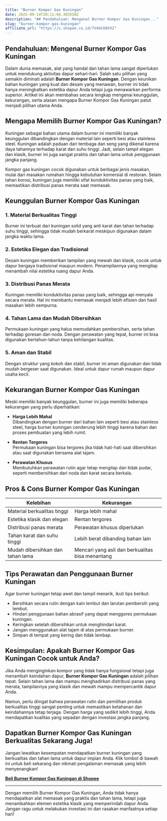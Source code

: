 ```yaml
---
title: "Burner Kompor Gas Kuningan"
date: 2025-09-14T20:11:04.303558Z
description: "## Pendahuluan: Mengenal Burner Kompor Gas Kuningan..."
slug: "burner-kompor-gas-kuningan"
affiliate_url: "https://s.shopee.co.id/7V44C68VX2"
---
```

## Pendahuluan: Mengenal Burner Kompor Gas Kuningan

Dalam dunia memasak, alat yang handal dan tahan lama sangat diperlukan untuk mendukung aktivitas dapur sehari-hari. Salah satu pilihan yang semakin diminati adalah **Burner Kompor Gas Kuningan**. Dengan keunikan bahan kuningan yang kuat dan desain yang menawan, burner ini tidak hanya meningkatkan estetika dapur Anda tetapi juga menawarkan performa superior. Artikel ini akan membahas secara lengkap mengenai keunggulan, kekurangan, serta alasan mengapa Burner Kompor Gas Kuningan patut menjadi pilihan utama Anda.

## Mengapa Memilih Burner Kompor Gas Kuningan?

Kuningan sebagai bahan utama dalam burner ini memiliki banyak keunggulan dibandingkan dengan material lain seperti besi atau stainless steel. Kuningan adalah paduan dari tembaga dan seng yang dikenal karena daya tahannya terhadap karat dan suhu tinggi. Jadi, selain tampil elegan dan klasik, burner ini juga sangat praktis dan tahan lama untuk penggunaan jangka panjang.

Kompor gas kuningan cocok digunakan untuk berbagai jenis masakan, mulai dari masakan rumahan hingga kebutuhan komersial di restoran. Selain tahan korosi, kuningan juga memiliki sifat konduktivitas panas yang baik, memastikan distribusi panas merata saat memasak.

## Keunggulan Burner Kompor Gas Kuningan

### 1. Material Berkualitas Tinggi
Burner ini terbuat dari kuningan solid yang anti karat dan tahan terhadap suhu tinggi, sehingga tidak mudah berkarat meskipun digunakan dalam jangka waktu lama.

### 2. Estetika Elegan dan Tradisional
Desain kuningan memberikan tampilan yang mewah dan klasik, cocok untuk dapur bergaya tradisional maupun modern. Penampilannya yang mengilap menambah nilai estetika ruang dapur Anda.

### 3. Distribusi Panas Merata
Kuningan memiliki konduktivitas panas yang baik, sehingga api menyala secara merata. Hal ini membantu memasak menjadi lebih efisien dan hasil masakan lebih sempurna.

### 4. Tahan Lama dan Mudah Dibersihkan
Permukaan kuningan yang halus memudahkan pembersihan, serta tahan terhadap goresan dan noda. Dengan perawatan yang tepat, burner ini bisa digunakan bertahun-tahun tanpa kehilangan kualitas.

### 5. Aman dan Stabil
Dengan struktur yang kokoh dan stabil, burner ini aman digunakan dan tidak mudah bergeser saat digunakan. Ideal untuk dapur rumah maupun dapur usaha kecil.

## Kekurangan Burner Kompor Gas Kuningan

Meski memiliki banyak keunggulan, burner ini juga memiliki beberapa kekurangan yang perlu diperhatikan:

- **Harga Lebih Mahal**  
  Dibandingkan dengan burner dari bahan lain seperti besi atau stainless steel, harga burner kuningan cenderung lebih tinggi karena bahan dan proses pembuatan yang lebih rumit.

- **Rentan Tergores**  
  Permukaan kuningan bisa tergores jika tidak hati-hati saat dibersihkan atau saat digunakan bersama alat tajam.

- **Perawatan Khusus**  
  Membutuhkan perawatan rutin agar tetap mengilap dan tidak pudar, seperti membersihkan dari noda dan karat secara berkala.

## Pros & Cons Burner Kompor Gas Kuningan

| **Kelebihan**                            | **Kekurangan**                        |
|------------------------------------------|-------------------------------------|
| Material berkualitas tinggi            | Harga lebih mahal                   |
| Estetika klasik dan elegan             | Rentan tergores                     |
| Distribusi panas merata                | Perawatan khusus diperlukan         |
| Tahan karat dan suhu tinggi            | Lebih berat dibanding bahan lain  |
| Mudah dibersihkan dan tahan lama      | Mencari yang asli dan berkualitas bisa menantang |

## Tips Perawatan dan Penggunaan Burner Kuningan

Agar burner kuningan tetap awet dan tampil menarik, ikuti tips berikut:

- Bersihkan secara rutin dengan kain lembut dan larutan pembersih yang lembut.
- Hindari penggunaan bahan abrasif yang dapat menggores permukaan kuningan.
- Keringkan setelah dibersihkan untuk menghindari karat.
- Jangan menggunakan alat tajam di atas permukaan burner.
- Simpan di tempat yang kering dan tidak lembap.

## Kesimpulan: Apakah Burner Kompor Gas Kuningan Cocok untuk Anda?

Jika Anda menginginkan kompor yang tidak hanya fungsional tetapi juga menambah keindahan dapur, **Burner Kompor Gas Kuningan** adalah pilihan tepat. Selain tahan lama dan mampu menghadirkan distribusi panas yang merata, tampilannya yang klasik dan mewah mampu mempercantik dapur Anda.

Namun, perlu diingat bahwa perawatan rutin dan pemilihan produk berkualitas tinggi sangat penting untuk memastikan ketahanan dan keindahannya tetap terjaga. Dengan harga yang sedikit lebih tinggi, Anda mendapatkan kualitas yang sepadan dengan investasi jangka panjang.

## Dapatkan Burner Kompor Gas Kuningan Berkualitas Sekarang Juga!

Jangan lewatkan kesempatan mendapatkan burner kuningan yang berkualitas dan tahan lama untuk dapur impian Anda. Klik tombol di bawah ini untuk beli sekarang dan nikmati pengalaman memasak yang lebih menyenangkan!

[**Beli Burner Kompor Gas Kuningan di Shopee**](https://s.shopee.co.id/7V44C68VX2)

---

Dengan memilih Burner Kompor Gas Kuningan, Anda tidak hanya mendapatkan alat memasak yang praktis dan tahan lama, tetapi juga menambahkan elemen estetika klasik yang memperindah dapur Anda. Jangan ragu untuk melakukan investasi ini dan rasakan manfaatnya setiap hari!